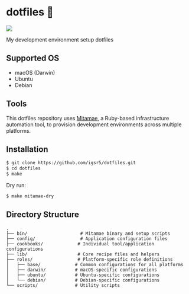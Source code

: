 # dotfiles 🥘
![](https://github.com/igsr5/dotfiles/workflows/Provisioning%20Test/badge.svg)

My development environment setup dotfiles

## Supported OS
- macOS (Darwin)
- Ubuntu
- Debian

## Tools
This dotfiles repository uses [Mitamae](https://github.com/itamae-kitchen/mitamae), a Ruby-based infrastructure automation tool, to provision development environments across multiple platforms.

## Installation
```sh
$ git clone https://github.com/igsr5/dotfiles.git
$ cd dotfiles
$ make
```

Dry run:
```sh
$ make mitamae-dry
```

## Directory Structure
```
.
├── bin/                    # Mitamae binary and setup scripts
├── config/                 # Application configuration files
├── cookbooks/             # Individual tool/application configurations
├── lib/                   # Core recipe files and helpers
├── roles/                 # Platform-specific role definitions
│   ├── base/             # Common configurations for all platforms
│   ├── darwin/           # macOS-specific configurations
│   ├── ubuntu/           # Ubuntu-specific configurations
│   └── debian/           # Debian-specific configurations
└── scripts/              # Utility scripts
```
